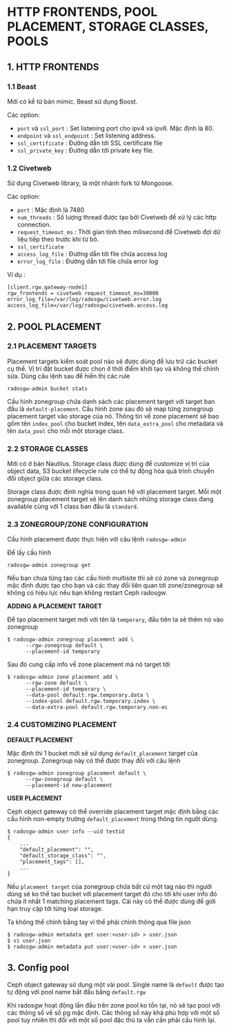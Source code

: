 # HTTP FRONTENDS, POOL PLACEMENT, STORAGE CLASSES, POOLS

## 1. HTTP FRONTENDS

### 1.1 Beast

Mới có kể từ bản mimic. Beast sử dụng Boost.

Các option:

- `port` và `ssl_port` : Set listening port cho ipv4 và ipv6. Mặc định là 80.
- `endpoint` và `ssl_endpoint` : Set listening address.
- `ssl_certificate` : Đường dẫn tới SSL certificate file
- `ssl_private_key` : Đường dẫn tới private key file.

### 1.2 Civetweb

Sử dụng Civetweb library, là một nhánh fork từ Mongoose.

Các option:

- `port` : Mặc định là 7480
- `num_threads` : Số lượng thread được tạo bởi Civetweb để xử lý các http connection.
- `request_timeout_ms` : Thời gian tính theo milisecond để Civetweb đợi dữ liệu tiếp theo trước khi từ bỏ.
- `ssl_certificate`
- `access_log_file` : Đường dẫn tới file chứa access log
- `error_log_file` : Đường dẫn tới file chứa error log

Ví dụ :

```
[client.rgw.gateway-node1]
rgw_frontends = civetweb request_timeout_ms=30000 error_log_file=/var/log/radosgw/civetweb.error.log access_log_file=/var/log/radosgw/civetweb.access.log
```

## 2. POOL PLACEMENT

### 2.1 PLACEMENT TARGETS

Placement targets kiểm soát pool nào sẽ được dùng để lưu trữ các bucket cụ thể. Vị trí đặt bucket được chọn ở thời điểm khởi tạo và không thể chỉnh sửa. Dùng câu lệnh sau để hiển thị các rule

`radosgw-admin bucket stats`

Cấu hình zonegroup  chứa danh sách các placement target với target ban đầu là `default-placement`. Cấu hình zone sau đó sẽ map từng zonegroup placement target vào storage của nó. Thông tin về zone placement sẽ bao gồm tên `index_pool` cho bucket index, tên `data_extra_pool` cho metadata và tên `data_pool` cho mỗi một storage class.

### 2.2 STORAGE CLASSES

Mới có ở bản Nautilus. Storage class được dùng để customize vị trí của object data, S3 bucket lifecycle rule có thể tự động hóa quá trình chuyển đổi object giữa các storage class.

Storage class được định nghĩa trong quan hệ với placement target. Mỗi một zonegroup placement target sẽ lên danh sách những storage class đang available cùng với 1 class ban đầu là `standard`.

### 2.3 ZONEGROUP/ZONE CONFIGURATION

Cấu hình placement được thực hiện với câu lệnh `radosgw-admin`

Để lấy cấu hình

`radosgw-admin zonegroup get`

Nếu bạn chưa từng tạo các cấu hình multisite thì sẽ có zone và zonegroup mặc định được tạo cho bạn và các thay đổi liên quan tới zone/zonegroup  sẽ không có hiệu lực nếu bạn không restart Ceph radosgw.

**ADDING A PLACEMENT TARGET**

Để tạo placement target mới với tên là `temporary`, đầu tiên ta sẽ thêm nó vào zonegroup

```
$ radosgw-admin zonegroup placement add \
      --rgw-zonegroup default \
      --placement-id temporary
```

Sau đó cung cấp info về zone placement mà nó target tới

```
$ radosgw-admin zone placement add \
      --rgw-zone default \
      --placement-id temporary \
      --data-pool default.rgw.temporary.data \
      --index-pool default.rgw.temporary.index \
      --data-extra-pool default.rgw.temporary.non-ec
```

### 2.4 CUSTOMIZING PLACEMENT

**DEFAULT PLACEMENT**

Mặc định thì 1 bucket mới sẽ sử dụng `default_placement` target của zonegroup. Zonegroup này có thể được thay đổi với câu lệnh

```
$ radosgw-admin zonegroup placement default \
      --rgw-zonegroup default \
      --placement-id new-placement
```

**USER PLACEMENT**

Ceph object gateway có thể override placement target mặc định bằng các cấu hình non-empty trường `default_placement` trong thông tin người dùng.

```
$ radosgw-admin user info --uid testid
{
    ...
    "default_placement": "",
    "default_storage_class": "",
    "placement_tags": [],
    ...
}
```

Nếu `placement target` của zonegroup chứa bất cứ một tag nào thì người dùng sẽ ko thể tạo bucket với placement target đó cho tới khi user info đó chứa ít nhất 1 matching placement tags. Cái này có thể được dùng để giới hạn truy cập tới từng loại storage.

Ta không thể chỉnh bằng tay vì thể phải chỉnh thông qua file json

```
$ radosgw-admin metadata get user:<user-id> > user.json
$ vi user.json
$ radosgw-admin metadata put user:<user-id> < user.json
```

## 3. Config pool

Ceph object gateway sử dụng một vài pool. Single name là `default` được tạo tự động với pool name bắt đầu bằng `default.rgw`

Khi radosgw hoạt động lần đầu trên zone pool ko tồn tại, nó sẽ tạo pool với các thông số về số pg mặc định. Các thông số này khá phù hợp với một số  pool tuy nhiên thì đối với một số pool đặc thù ta vẫn cần phải cấu hình lại.
